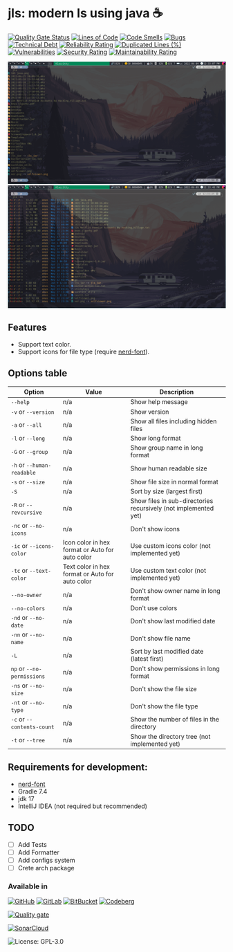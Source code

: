 # jls: modern ls using java ☕

[![Quality Gate Status](https://sonarcloud.io/api/project_badges/measure?project=Anas-Elgarhy_jls&metric=alert_status)](https://sonarcloud.io/summary/new_code?id=Anas-Elgarhy_jls)
[![Lines of Code](https://sonarcloud.io/api/project_badges/measure?project=Anas-Elgarhy_jls&metric=ncloc)](https://sonarcloud.io/summary/new_code?id=Anas-Elgarhy_jls)
[![Code Smells](https://sonarcloud.io/api/project_badges/measure?project=Anas-Elgarhy_jls&metric=code_smells)](https://sonarcloud.io/summary/new_code?id=Anas-Elgarhy_jls)
[![Bugs](https://sonarcloud.io/api/project_badges/measure?project=Anas-Elgarhy_jls&metric=bugs)](https://sonarcloud.io/summary/new_code?id=Anas-Elgarhy_jls)
[![Technical Debt](https://sonarcloud.io/api/project_badges/measure?project=Anas-Elgarhy_jls&metric=sqale_index)](https://sonarcloud.io/summary/new_code?id=Anas-Elgarhy_jls)
[![Reliability Rating](https://sonarcloud.io/api/project_badges/measure?project=Anas-Elgarhy_jls&metric=reliability_rating)](https://sonarcloud.io/summary/new_code?id=Anas-Elgarhy_jls)
[![Duplicated Lines (%)](https://sonarcloud.io/api/project_badges/measure?project=Anas-Elgarhy_jls&metric=duplicated_lines_density)](https://sonarcloud.io/summary/new_code?id=Anas-Elgarhy_jls)
[![Vulnerabilities](https://sonarcloud.io/api/project_badges/measure?project=Anas-Elgarhy_jls&metric=vulnerabilities)](https://sonarcloud.io/summary/new_code?id=Anas-Elgarhy_jls)
[![Security Rating](https://sonarcloud.io/api/project_badges/measure?project=Anas-Elgarhy_jls&metric=security_rating)](https://sonarcloud.io/summary/new_code?id=Anas-Elgarhy_jls)
[![Maintainability Rating](https://sonarcloud.io/api/project_badges/measure?project=Anas-Elgarhy_jls&metric=sqale_rating)](https://sonarcloud.io/summary/new_code?id=Anas-Elgarhy_jls)

![jls](./Screenshots/0.2.2_in_alacritty.png "jls")
![jls -lh](./Screenshots/0.2.2_in_alacritty_with-lh.png "jls -lh")

## Features

- Support text color.
- Support icons for file type (require [nerd-font](https://www.nerdfonts.com)).

## Options table

| Option                      | Value                                           | Description                                                     |
|-----------------------------|-------------------------------------------------|-----------------------------------------------------------------|
| `--help`                    | n/a                                             | Show help message                                               |
| `-v` or `--version`         | n/a                                             | Show version                                                    |
| `-a` or `--all`             | n/a                                             | Show all files including hidden files                           |
| `-l` or `--long`            | n/a                                             | Show long format                                                |
| `-G` or `--group`           | n/a                                             | Show group name in long format                                  |
| `-h` or `--human-readable`  | n/a                                             | Show human readable size                                        |
| `-s` or `--size`            | n/a                                             | Show file size in normal format                                 |
| `-S`                        | n/a                                             | Sort by size (largest first)                                    |
| `-R` or `--revcursive`      | n/a                                             | Show files in sub-directories recursively (not implemented yet) |
| `-nc` or `--no-icons`       | n/a                                             | Don't show icons                                                |
| `-ic` or `--icons-color`    | Icon color in hex format or Auto for auto color | Use custom icons color (not implemented yet)                    |
| `-tc` or `--text-color`     | Text color in hex format or Auto for auto color | Use custom text color (not implemented yet)                     |
| `--no-owner`                | n/a                                             | Don't show owner name in long format                            |
| `--no-colors`               | n/a                                             | Don't use colors                                                |
| `-nd` or `--no-date`        | n/a                                             | Don't show last modified date                                   |
| `-nn` or `--no-name`        | n/a                                             | Don't show file name                                            |
| `-L`                        | n/a                                             | Sort by last modified date (latest first)                       |
 | `np` or `--no-permissions`  | n/a                                             | Don't show permissions in long format                           |
 | `-ns` or `--no-size`        | n/a                                             | Don't show the file size                                        |
 | `-nt` or `--no-type`        | n/a                                             | Don't show the file type                                        |
 | `-c` or `--contents-count`  | n/a                                             | Show the number of files in the directory                       |
 | `-t` or `--tree`            | n/a                                             | Show the directory tree (not implemented yet)                   |

## Requirements for development:

- [nerd-font](https://www.nerdfonts.com)
- Gradle 7.4
- jdk 17
- IntelliJ IDEA (not required but recommended)

## TODO

- [ ] Add Tests
- [ ] Add Formatter
- [ ] Add configs system
- [ ] Crete arch package

### Available in

[![GitHub](https://img.shields.io/badge/GitHub-Main%20repo-brightgreen?style=for-the-badge&logo=GitHub)](https://github.com/Anas-Elgarhy/jls)
[![GitLab](https://img.shields.io/badge/GitLab-Mirror%20repo-brightgreen?style=for-the-badge&logo=GitLab)](https://gitlab.com/java-utils1/jls)
[![BitBucket](https://img.shields.io/badge/BitBucket-Mirror%20repo-brightgreen?style=for-the-badge&logo=BitBucket)](https://bitbucket.org/anas_elgarhy/jls)
[![Codeberg](https://img.shields.io/badge/Codeberg-Mirror%20repo-brightgreen?style=for-the-badge&logo=Codeberg)](https://codeberg.org/java-utils/jls)

[![Quality gate](https://sonarcloud.io/api/project_badges/quality_gate?project=Anas-Elgarhy_jls)](https://sonarcloud.io/summary/new_code?id=Anas-Elgarhy_jls)

[![SonarCloud](https://sonarcloud.io/images/project_badges/sonarcloud-black.svg)](https://sonarcloud.io/summary/new_code?id=Anas-Elgarhy_jls)

![License: GPL-3.0](https://img.shields.io/badge/License-GPL%203.0-blue.svg)

